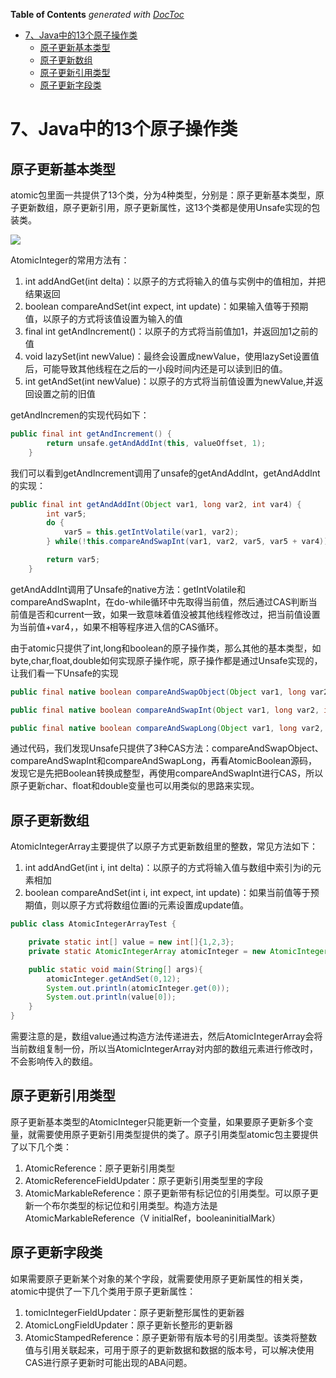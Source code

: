<!-- START doctoc generated TOC please keep comment here to allow auto update -->
<!-- DON'T EDIT THIS SECTION, INSTEAD RE-RUN doctoc TO UPDATE -->
**Table of Contents**  *generated with [DocToc](https://github.com/thlorenz/doctoc)*

- [7、Java中的13个原子操作类](#7java%E4%B8%AD%E7%9A%8413%E4%B8%AA%E5%8E%9F%E5%AD%90%E6%93%8D%E4%BD%9C%E7%B1%BB)
  - [原子更新基本类型](#%E5%8E%9F%E5%AD%90%E6%9B%B4%E6%96%B0%E5%9F%BA%E6%9C%AC%E7%B1%BB%E5%9E%8B)
  - [原子更新数组](#%E5%8E%9F%E5%AD%90%E6%9B%B4%E6%96%B0%E6%95%B0%E7%BB%84)
  - [原子更新引用类型](#%E5%8E%9F%E5%AD%90%E6%9B%B4%E6%96%B0%E5%BC%95%E7%94%A8%E7%B1%BB%E5%9E%8B)
  - [原子更新字段类](#%E5%8E%9F%E5%AD%90%E6%9B%B4%E6%96%B0%E5%AD%97%E6%AE%B5%E7%B1%BB)

<!-- END doctoc generated TOC please keep comment here to allow auto update -->

# 7、Java中的13个原子操作类

## 原子更新基本类型

atomic包里面一共提供了13个类，分为4种类型，分别是：原子更新基本类型，原子更新数组，原子更新引用，原子更新属性，这13个类都是使用Unsafe实现的包装类。

![](https://github.com/zaiyunduan123/java-concurrent-art/blob/master/image/7-1.png)

AtomicInteger的常用方法有：
1. int addAndGet(int delta)：以原子的方式将输入的值与实例中的值相加，并把结果返回
2. boolean compareAndSet(int expect, int update)：如果输入值等于预期值，以原子的方式将该值设置为输入的值
3. final int getAndIncrement()：以原子的方式将当前值加1，并返回加1之前的值
4. void lazySet(int newValue)：最终会设置成newValue，使用lazySet设置值后，可能导致其他线程在之后的一小段时间内还是可以读到旧的值。
5. int getAndSet(int newValue)：以原子的方式将当前值设置为newValue,并返回设置之前的旧值



getAndIncremen的实现代码如下：　　
```java
public final int getAndIncrement() {
        return unsafe.getAndAddInt(this, valueOffset, 1);
    }
```
我们可以看到getAndIncrement调用了unsafe的getAndAddInt，getAndAddInt的实现：

```java
public final int getAndAddInt(Object var1, long var2, int var4) {
        int var5;
        do {
            var5 = this.getIntVolatile(var1, var2);
        } while(!this.compareAndSwapInt(var1, var2, var5, var5 + var4));

        return var5;
    }
```
getAndAddInt调用了Unsafe的native方法：getIntVolatile和compareAndSwapInt，在do-while循环中先取得当前值，然后通过CAS判断当前值是否和current一致，如果一致意味着值没被其他线程修改过，把当前值设置为当前值+var4，，如果不相等程序进入信的CAS循环。

由于atomic只提供了int,long和boolean的原子操作类，那么其他的基本类型，如byte,char,float,double如何实现原子操作呢，原子操作都是通过Unsafe实现的，让我们看一下Unsafe的实现
```java
public final native boolean compareAndSwapObject(Object var1, long var2, Object var4, Object var5);

public final native boolean compareAndSwapInt(Object var1, long var2, int var4, int var5);

public final native boolean compareAndSwapLong(Object var1, long var2, long var4, long var6);
```
通过代码，我们发现Unsafe只提供了3种CAS方法：compareAndSwapObject、compareAndSwapInt和compareAndSwapLong，再看AtomicBoolean源码，发现它是先把Boolean转换成整型，再使用compareAndSwapInt进行CAS，所以原子更新char、float和double变量也可以用类似的思路来实现。

## 原子更新数组

AtomicIntegerArray主要提供了以原子方式更新数组里的整数，常见方法如下：
1. int addAndGet(int i, int delta)：以原子的方式将输入值与数组中索引为i的元素相加
2. boolean compareAndSet(int i, int expect, int update)：如果当前值等于预期值，则以原子方式将数组位置i的元素设置成update值。　　

```java
public class AtomicIntegerArrayTest {

    private static int[] value = new int[]{1,2,3};
    private static AtomicIntegerArray atomicInteger = new AtomicIntegerArray(value);

    public static void main(String[] args){
        atomicInteger.getAndSet(0,12);
        System.out.println(atomicInteger.get(0));
        System.out.println(value[0]);
    }
}
```
需要注意的是，数组value通过构造方法传递进去，然后AtomicIntegerArray会将当前数组复制一份，所以当AtomicIntegerArray对内部的数组元素进行修改时，不会影响传入的数组。


## 原子更新引用类型
原子更新基本类型的AtomicInteger只能更新一个变量，如果要原子更新多个变量，就需要使用原子更新引用类型提供的类了。原子引用类型atomic包主要提供了以下几个类：
1. AtomicReference：原子更新引用类型
2. AtomicReferenceFieldUpdater：原子更新引用类型里的字段
3. AtomicMarkableReference：原子更新带有标记位的引用类型。可以原子更新一个布尔类型的标记位和引用类型。构造方法是AtomicMarkableReference（V 
initialRef，booleaninitialMark）

## 原子更新字段类
如果需要原子更新某个对象的某个字段，就需要使用原子更新属性的相关类，atomic中提供了一下几个类用于原子更新属性：
1. tomicIntegerFieldUpdater：原子更新整形属性的更新器
2. AtomicLongFieldUpdater：原子更新长整形的更新器
3. AtomicStampedReference：原子更新带有版本号的引用类型。该类将整数值与引用关联起来，可用于原子的更新数据和数据的版本号，可以解决使用CAS进行原子更新时可能出现的ABA问题。